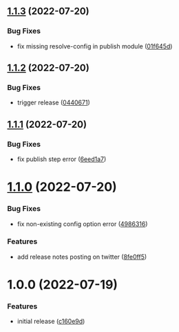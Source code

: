 ## [1.1.3](https://github.com/richrdkng/semantic-release-twitter/compare/v1.1.2...v1.1.3) (2022-07-20)


### Bug Fixes

* fix missing resolve-config in publish module ([01f645d](https://github.com/richrdkng/semantic-release-twitter/commit/01f645d18f07860adacc9d9b2100e57116c48328))

## [1.1.2](https://github.com/richrdkng/semantic-release-twitter/compare/v1.1.1...v1.1.2) (2022-07-20)


### Bug Fixes

* trigger release ([0440671](https://github.com/richrdkng/semantic-release-twitter/commit/044067131d5a4c08e8aa5634555d9a9c7eb36412))

## [1.1.1](https://github.com/richrdkng/semantic-release-twitter/compare/v1.1.0...v1.1.1) (2022-07-20)


### Bug Fixes

* fix publish step error ([6eed1a7](https://github.com/richrdkng/semantic-release-twitter/commit/6eed1a776d91f86b9f34bffc149d3be1ef809404))

# [1.1.0](https://github.com/richrdkng/semantic-release-twitter/compare/v1.0.0...v1.1.0) (2022-07-20)


### Bug Fixes

* fix non-existing config option error ([4986316](https://github.com/richrdkng/semantic-release-twitter/commit/49863166ad6f439ef16c9e722df186ad3ebceefc))


### Features

* add release notes posting on twitter ([8fe0ff5](https://github.com/richrdkng/semantic-release-twitter/commit/8fe0ff55151a891c93cc16d2b040d5a67c0bb7e5))

# 1.0.0 (2022-07-19)


### Features

* initial release ([c160e9d](https://github.com/richrdkng/semantic-release-twitter/commit/c160e9d656b12768103c76edfcb10419c8739d26))
